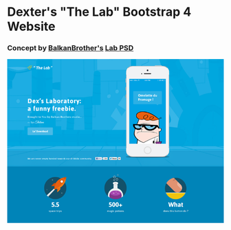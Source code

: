 # Dexter's "The Lab" Bootstrap 4 Website
### Concept by [BalkanBrother's](https://dribbble.com/BalkanBrothers) [Lab PSD](https://dribbble.com/shots/1330023-Dexter-s-The-Lab-Website-Design-Freebie-PSD)

![Dexters Lab](/screenshot/screenshot.png?raw=true)

